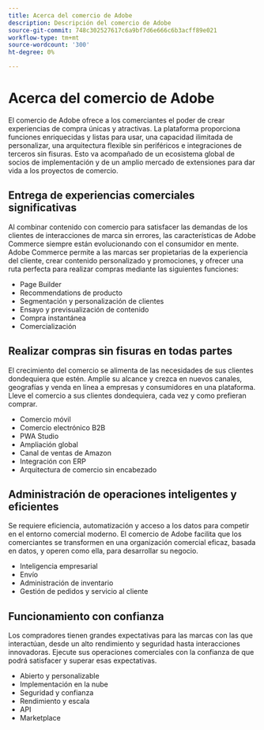```yaml
---
title: Acerca del comercio de Adobe
description: Descripción del comercio de Adobe
source-git-commit: 748c302527617c6a9bf7d6e666c6b3acff89e021
workflow-type: tm+mt
source-wordcount: '300'
ht-degree: 0%

---
```



# Acerca del comercio de Adobe

El comercio de Adobe ofrece a los comerciantes el poder de crear experiencias de compra únicas y atractivas. La plataforma proporciona funciones enriquecidas y listas para usar, una capacidad ilimitada de personalizar, una arquitectura flexible sin periféricos e integraciones de terceros sin fisuras. Esto va acompañado de un ecosistema global de socios de implementación y de un amplio mercado de extensiones para dar vida a los proyectos de comercio.

## Entrega de experiencias comerciales significativas

Al combinar contenido con comercio para satisfacer las demandas de los clientes de interacciones de marca sin errores, las características de Adobe Commerce siempre están evolucionando con el consumidor en mente. Adobe Commerce permite a las marcas ser propietarias de la experiencia del cliente, crear contenido personalizado y promociones, y ofrecer una ruta perfecta para realizar compras mediante las siguientes funciones:

- Page Builder
- Recommendations de producto
- Segmentación y personalización de clientes
- Ensayo y previsualización de contenido
- Compra instantánea
- Comercialización

## Realizar compras sin fisuras en todas partes

El crecimiento del comercio se alimenta de las necesidades de sus clientes dondequiera que estén. Amplíe su alcance y crezca en nuevos canales, geografías y venda en línea a empresas y consumidores en una plataforma. Lleve el comercio a sus clientes dondequiera, cada vez y como prefieran comprar.

- Comercio móvil
- Comercio electrónico B2B
- PWA Studio
- Ampliación global
- Canal de ventas de Amazon
- Integración con ERP
- Arquitectura de comercio sin encabezado

## Administración de operaciones inteligentes y eficientes

Se requiere eficiencia, automatización y acceso a los datos para competir en el entorno comercial moderno. El comercio de Adobe facilita que los comerciantes se transformen en una organización comercial eficaz, basada en datos, y operen como ella, para desarrollar su negocio.

- Inteligencia empresarial
- Envío
- Administración de inventario
- Gestión de pedidos y servicio al cliente

## Funcionamiento con confianza

Los compradores tienen grandes expectativas para las marcas con las que interactúan, desde un alto rendimiento y seguridad hasta interacciones innovadoras. Ejecute sus operaciones comerciales con la confianza de que podrá satisfacer y superar esas expectativas.

- Abierto y personalizable
- Implementación en la nube
- Seguridad y confianza
- Rendimiento y escala
- API
- Marketplace
